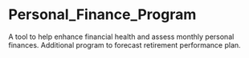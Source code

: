# Personal_Finance_Program
A tool to help enhance financial health and assess monthly personal finances. Additional program to forecast retirement performance plan.
